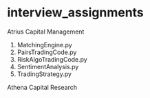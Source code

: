 # interview_assignments

Atrius Capital Management
1. MatchingEngine.py
2. PairsTradingCode.py
3. RiskAlgoTradingCode.py
4. SentimentAnalysis.py
5. TradingStrategy.py 

Athena Capital Research
